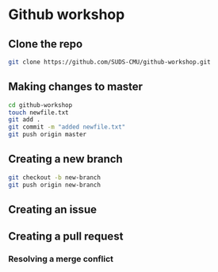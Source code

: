 # Github workshop

## Clone the repo

```sh
git clone https://github.com/SUDS-CMU/github-workshop.git
```

## Making changes to master
```sh
cd github-workshop
touch newfile.txt
git add .
git commit -m "added newfile.txt"
git push origin master
```

## Creating a new branch
```sh
git checkout -b new-branch
git push origin new-branch
```

## Creating an issue

## Creating a pull request

### Resolving a merge conflict

